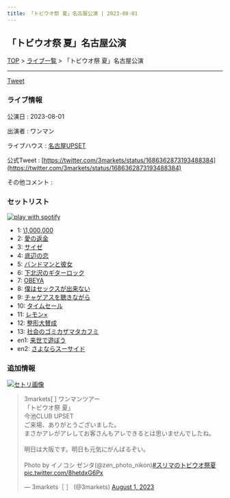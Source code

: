 ```yaml
---
title: 「トビウオ祭 夏」名古屋公演 | 2023-08-01
---
```

## 「トビウオ祭 夏」名古屋公演

[TOP](/setlist/) > [ライブ一覧](lives.html) > 「トビウオ祭 夏」名古屋公演

___

<a href="https://twitter.com/share?ref_src=twsrc%5Etfw" data-text="3markets[ ]セットリスト > 「トビウオ祭 夏」名古屋公演" class="twitter-share-button" data-via="3markets" data-hashtags="3markets" data-related="3markets" data-show-count="false">Tweet</a>

### ライブ情報

公演日
:    2023-08-01

出演者
:    ワンマン

ライブハウス
:    [名古屋UPSET](livehouse024.html)

公式Tweet
:    [https://twitter.com/3markets/status/1686362873193488384](https://twitter.com/3markets/status/1686362873193488384)

その他コメント
:    

### セットリスト


[![play with spotify](images/spotify-icon.png)](https://open.spotify.com/playlist/3aA8cKyLwRjkY6MI8PzO31)



*  1: [\1,000,000](song022.html)
*  2: [愛の返金](song012.html)
*  3: [サイゼ](song004.html)
*  4: [底辺の恋](song008.html)
*  5: [バンドマンと彼女](song009.html)
*  6: [下北沢のギターロック](song015.html)
*  7: [OBEYA](song021.html)
*  8: [僕はセックスが出来ない](song006.html)
*  9: [チャゲアスを聴きながら](song070.html)
*  10: [タイムセール](song007.html)
*  11: [レモン×](song003.html)
*  12: [整形大賛成](song005.html)
*  13: [社会のゴミカザマタカフミ](song002.html)
*  en1: [来世で遊ぼう](song075.html)
*  en2: [さよならスーサイド](song013.html)


### 追加情報

[![セトリ画像](images/073.jpg)](images/073.jpg)


<blockquote class="twitter-tweet"><p lang="ja" dir="ltr">3markets[ ] ワンマンツアー<br>「トビウオ祭 夏」<br>今池CLUB UPSET<br>ご来場、ありがとうございました。<br>まさかアレがアレしてお客さんもアレできるとは思いませんでしたね。<br><br>明日は大阪です。明日も元気にがんばるぞい。<br><br>Photo by イノコシ ゼンタ(@zen_photo_nikon)<a href="https://twitter.com/hashtag/%E3%82%B9%E3%83%AA%E3%83%9E%E3%81%AE%E3%83%88%E3%83%93%E3%82%A6%E3%82%AA%E7%A5%AD%E5%A4%8F?src=hash&amp;ref_src=twsrc%5Etfw">#スリマのトビウオ祭夏</a> <a href="https://t.co/8hetdxG6Px">pic.twitter.com/8hetdxG6Px</a></p>&mdash; 3markets［ ］ (@3markets) <a href="https://twitter.com/3markets/status/1686362873193488384?ref_src=twsrc%5Etfw">August 1, 2023</a></blockquote>
<script async src="https://platform.twitter.com/widgets.js" charset="utf-8"></script>




<script async src="https://platform.twitter.com/widgets.js" charset="utf-8"></script>